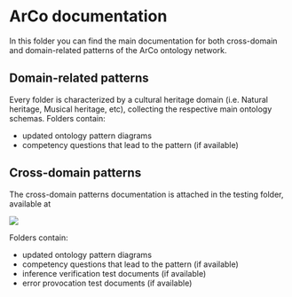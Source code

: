 # ArCo documentation
In this folder you can find the main documentation for both cross-domain and domain-related patterns of the ArCo ontology network.

## Domain-related patterns
Every folder is characterized by a cultural heritage domain (i.e. Natural heritage, Musical heritage, etc), collecting the respective main ontology schemas.
Folders contain: 
- updated ontology pattern diagrams
- competency questions that lead to the pattern (if available)

## Cross-domain patterns
The cross-domain patterns documentation is attached in the testing folder, available at 

[<img src="https://dabuttonfactory.com/button.png?t=Pattern+documentation&f=Open+Sans-Bold&ts=16&tc=000&hp=15&vp=10&c=11&bgt=unicolored&bgc=f3f3f3&bs=1&bc=fff">](ArCo-release/test/2.0)

Folders contain: 
- updated ontology pattern diagrams
- competency questions that lead to the pattern (if available)
- inference verification test documents (if available)
- error provocation test documents (if available)
